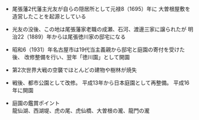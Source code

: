 - 尾張藩2代藩主光友が自らの隠居所として元禄8（1695）年に
大曽根屋敷を造営したことを起源としている

- 光友の没後、この地は尾張藩家老職の成瀬、石河、渡邊三家に譲られたが
明治22（1889）年からは尾張徳川家の邸宅になる

- 昭和6（1931）年名古屋市は19代当主義親から邸宅と庭園の寄付を受けた後、
改修整備を行い、翌年「徳川園」として開園

- 第2次世界大戦の空襲でほとんどの建物や樹林が焼失

- 戦後、都市公園として改修。
平成13年から日本庭園として再整備。
平成16年に開園

- 庭園の鑑賞ポイント  
龍仙湖、西湖堤、虎の尾、虎仙橋、大曽根の瀧、龍門の瀧